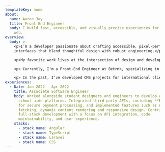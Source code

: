 ```yaml
---
templateKey: home
about:
  name: Aaron Jay
  title: Front End Engineer
  body: I build fast, accessible, and visually precise experiences for the modern
    web.
overview:
  body: >-
    <p>I’m a developer passionate about crafting accessible, pixel-perfect user
    interfaces that blend thoughtful design with robust engineering.</p>

    <p>My favorite work lives at the intersection of design and development—creating experiences that not only look great but are meticulously built for performance and usability. </p>

    <p> Currently, I'm a Front-End Engineer at Betrnk, specializing in development. I help design, build, and maintain the UI components that power Betrnk's frontend, ensuring our platform meets web accessibility standards and best practices to deliver an inclusive user experience.</p>

    <p> In the past, I’ve developed CMS projects for international clients and built software across agencies, startups, and businesses in industries ranging from digital media to tech.</p>
experiences:
  - Date: Jan 2022 - Apr 2022
    title: Associate Software Engineer
    body: Worked alongside student designers and engineers to develop and enhance
      school aide platforms. Integrated third-party APIs, including **Paymongo**
      for secure payment processing, and implemented features such as user data
      fetching, dynamic content rendering and responsive design. Contributed to
      full-stack development with a focus on API integration, code
      maintainability, and user experience.
    stacks:
      - stack name: Angular
      - stack name: TypeScript
      - stack name: Laravel
      - stack name: CSS
---
```

